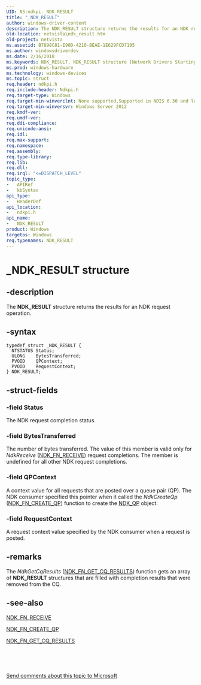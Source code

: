 ```yaml
---
UID: NS:ndkpi._NDK_RESULT
title: "_NDK_RESULT"
author: windows-driver-content
description: The NDK_RESULT structure returns the results for an NDK request operation.
old-location: netvista\ndk_result.htm
old-project: netvista
ms.assetid: B7898C81-E90D-4210-BEAE-1E629FCD7195
ms.author: windowsdriverdev
ms.date: 2/16/2018
ms.keywords: NDK_RESULT, NDK_RESULT structure [Network Drivers Starting with Windows Vista], _NDK_RESULT, ndkpi/NDK_RESULT, netvista.ndk_result
ms.prod: windows-hardware
ms.technology: windows-devices
ms.topic: struct
req.header: ndkpi.h
req.include-header: Ndkpi.h
req.target-type: Windows
req.target-min-winverclnt: None supported,Supported in NDIS 6.30 and later.
req.target-min-winversvr: Windows Server 2012
req.kmdf-ver: 
req.umdf-ver: 
req.ddi-compliance: 
req.unicode-ansi: 
req.idl: 
req.max-support: 
req.namespace: 
req.assembly: 
req.type-library: 
req.lib: 
req.dll: 
req.irql: "<=DISPATCH_LEVEL"
topic_type:
-	APIRef
-	kbSyntax
api_type:
-	HeaderDef
api_location:
-	ndkpi.h
api_name:
-	NDK_RESULT
product: Windows
targetos: Windows
req.typenames: NDK_RESULT
---
```


# _NDK_RESULT structure


## -description


The <b>NDK_RESULT</b> structure returns the results for an NDK request operation. 


## -syntax


````
typedef struct _NDK_RESULT {
  NTSTATUS Status;
  ULONG    BytesTransferred;
  PVOID    QPContext;
  PVOID    RequestContext;
} NDK_RESULT;
````


## -struct-fields




### -field Status

The NDK request completion status.


### -field BytesTransferred

The number of bytes transferred. The value of this member  is valid only for <i>NdkReceive</i> (<a href="..\ndkpi\nc-ndkpi-ndk_fn_receive.md">NDK_FN_RECEIVE</a>) request completions. The member is undefined for all other NDK request completions.


### -field QPContext

A context value for all requests that are posted over a queue pair (QP). The NDK consumer specified this  pointer when it called the <i>NdkCreateQp</i> (<a href="..\ndkpi\nc-ndkpi-ndk_fn_create_qp.md">NDK_FN_CREATE_QP</a>) function to create the <a href="..\ndkpi\ns-ndkpi-_ndk_qp.md">NDK_QP</a> object.


### -field RequestContext

A request context value specified by the NDK consumer when  a request is posted.


## -remarks



 The <i>NdkGetCqResults</i> (<a href="..\ndkpi\nc-ndkpi-ndk_fn_get_cq_results.md">NDK_FN_GET_CQ_RESULTS</a>)  function gets an array of <b>NDK_RESULT</b> structures that are filled with completion results that were removed from the CQ.






## -see-also

<a href="..\ndkpi\nc-ndkpi-ndk_fn_receive.md">NDK_FN_RECEIVE</a>



<a href="..\ndkpi\nc-ndkpi-ndk_fn_create_qp.md">NDK_FN_CREATE_QP</a>



<a href="..\ndkpi\nc-ndkpi-ndk_fn_get_cq_results.md">NDK_FN_GET_CQ_RESULTS</a>



 

 

<a href="mailto:wsddocfb@microsoft.com?subject=Documentation%20feedback [netvista\netvista]:%20NDK_RESULT structure%20 RELEASE:%20(2/16/2018)&amp;body=%0A%0APRIVACY STATEMENT%0A%0AWe use your feedback to improve the documentation. We don't use your email address for any other purpose, and we'll remove your email address from our system after the issue that you're reporting is fixed. While we're working to fix this issue, we might send you an email message to ask for more info. Later, we might also send you an email message to let you know that we've addressed your feedback.%0A%0AFor more info about Microsoft's privacy policy, see http://privacy.microsoft.com/en-us/default.aspx." title="Send comments about this topic to Microsoft">Send comments about this topic to Microsoft</a>

